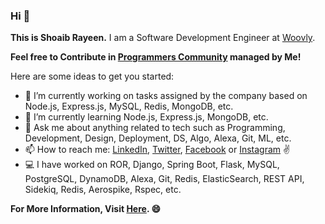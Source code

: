 ### Hi :open_hands:


**This is Shoaib Rayeen.** I am a Software Development Engineer at [Woovly](https://www.woovly.com/). 

**Feel free to Contribute in [Programmers Community](https://shoaibrayeen.github.io/Programmers-Community/) managed by Me!**

Here are some ideas to get you started:
- 🔭 I’m currently working on tasks assigned by the company based on Node.js, Express.js, MySQL, Redis, MongoDB, etc. 
- 🌱 I’m currently learning Node.js, Express.js, MongoDB, etc.
- 💬 Ask me about anything related to tech such as Programming, Development, Design, Deployment, DS, Algo, Alexa, Git, ML, etc. 
- 📫 How to reach me: [LinkedIn](https://www.linkedin.com/in/shoaibrayeen/), [Twitter](https://twitter.com/Shoaibrayeen), [Facebook](https://www.facebook.com/ShoaibRayeen123) or [Instagram](https://www.instagram.com/shoaibrayeen/) :v:
- :computer: I have worked on ROR, Django, Spring Boot, Flask, MySQL, PostgreSQL, DynamoDB, Alexa, Git, Redis, ElasticSearch, REST API, Sidekiq, Redis, Aerospike, Rspec, etc.

**For More Information, Visit [Here](https://shoaibrayeen.github.io/). :smile:**
